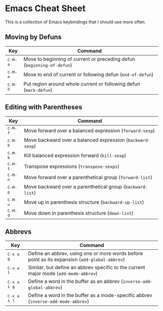 # Emacs Cheat Sheet

This is a collection of Emacs keybindings that I should use more often.

## Moving by Defuns

Key              | Command
-----------------|--------------------------------------------------
<kbd>C-M-a</kbd> | Move to beginning of current or preceding defun (`beginning-of-defun`)
<kbd>C-M-e</kbd> | Move to end of current or following defun (`end-of-defun`)
<kbd>C-M-h</kbd> | Put region around whole current or following defun (`mark-defun`)

## Editing with Parentheses

Key              | Command
-----------------|--------------------------------------------------
<kbd>C-M-f</kbd> | Move forward over a balanced expression (`forward-sexp`)
<kbd>C-M-b</kbd> | Move backward over a balanced expression (`backward-sexp`)
<kbd>C-M-k</kbd> | Kill balanced expression forward (`kill-sexp`)
<kbd>C-M-t</kbd> | Transpose expressions (`transpose-sexps`)
<kbd>C-M-n</kbd> | Move forward over a parenthetical group (`forward-list`)
<kbd>C-M-p</kbd> | Move backward over a parenthetical group (`backward-list`)
<kbd>C-M-u</kbd> | Move up in parenthesis structure (`backward-up-list`)
<kbd>C-M-d</kbd> | Move down in parenthesis structure (`down-list`)

## Abbrevs

Key                  | Command
---------------------|-----------------------------------------------
<kbd>C-x a g</kbd>   | Define an abbrev, using one or more words before point as its expansion (`add-global-abbrev`)
<kbd>C-x a l</kbd>   | Similar, but define an abbrev specific to the current major mode (`add-mode-abbrev`)
<kbd>C-x a i g</kbd> | Define a word in the buffer as an abbrev (`inverse-add-global-abbrev`)
<kbd>C-x a i l</kbd> | Define a word in the buffer as a mode-specific abbrev  (`inverse-add-mode-abbrev`)
